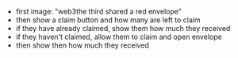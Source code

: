 - first image: "web3the third shared a red envelope"
- then show a claim button and how many are left to claim 
- if they have already claimed, show them how much they received
- if they haven't claimed, allow them to claim and open envelope
- then show then how much they received
